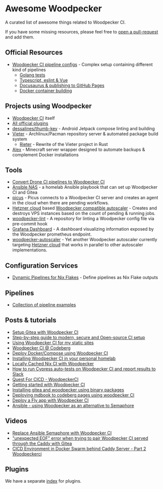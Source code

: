 # Awesome Woodpecker

A curated list of awesome things related to Woodpecker CI.

If you have some missing resources, please feel free to [open a pull-request](https://github.com/woodpecker-ci/woodpecker/edit/main/docs/docs/92-awesome.md) and add them.

## Official Resources

- [Woodpecker CI pipeline configs](https://github.com/woodpecker-ci/woodpecker/tree/main/.woodpecker) - Complex setup containing different kind of pipelines
  - [Golang tests](https://github.com/woodpecker-ci/woodpecker/blob/main/.woodpecker/test.yaml)
  - [Typescript, eslint & Vue](https://github.com/woodpecker-ci/woodpecker/blob/main/.woodpecker/web.yaml)
  - [Docusaurus & publishing to GitHub Pages](https://github.com/woodpecker-ci/woodpecker/blob/main/.woodpecker/docs.yaml)
  - [Docker container building](https://github.com/woodpecker-ci/woodpecker/blob/main/.woodpecker/docker.yaml)

## Projects using Woodpecker

- [Woodpecker CI](https://github.com/woodpecker-ci/woodpecker/tree/main/.woodpecker) itself
- [All official plugins](https://github.com/woodpecker-ci?q=plugin&type=all)
- [dessalines/thumb-key](https://github.com/dessalines/thumb-key/blob/main/.woodpecker.yml) - Android Jetpack compose linting and building
- [Vieter](https://git.rustybever.be/vieter-v/vieter) - Archlinux/Pacman repository server & automated package build system
  - [Rieter](https://git.rustybever.be/Chewing_Bever/rieter) - Rewrite of the Vieter project in Rust
- [Alex](https://git.rustybever.be/Chewing_Bever/alex) - Minecraft server wrapper designed to automate backups & complement Docker installations

## Tools

- [Convert Drone CI pipelines to Woodpecker CI](https://codeberg.org/lafriks/woodpecker-pipeline-transform)
- [Ansible NAS](https://github.com/davestephens/ansible-nas/) - a homelab Ansible playbook that can set up Woodpecker CI and Gitea
- [picus](https://github.com/windsource/picus) - Picus connects to a Woodpecker CI server and creates an agent in the cloud when there are pending workflows.
- [Hetzner cloud](https://www.hetzner.com/cloud) based [Woodpecker compatible autoscaler](https://git.ljoonal.xyz/ljoonal/hetzner-ci-autoscaler) - Creates and destroys VPS instances based on the count of pending & running jobs.
- [woodpecker-lint](https://git.schmidl.dev/schtobia/woodpecker-lint) - A repository for linting a Woodpecker config file via pre-commit hook
- [Grafana Dashboard](https://github.com/Janik-Haag/woodpecker-grafana-dashboard) - A dashboard visualizing information exposed by the Woodpecker prometheus endpoint.
- [woodpecker-autoscaler](https://github.com/Lerentis/woodpecker-autoscaler) - Yet another Woodpecker autoscaler currently targeting [Hetzner cloud](https://www.hetzner.com/cloud) that works in parallel to other autoscaler implementations.

## Configuration Services

- [Dynamic Pipelines for Nix Flakes](https://github.com/pinpox/woodpecker-flake-pipeliner) - Define pipelines as Nix Flake outputs

## Pipelines

- [Collection of pipeline examples](https://codeberg.org/Codeberg-CI/examples)

## Posts & tutorials

- [Setup Gitea with Woodpecker CI](https://containers.fan/posts/setup-gitea-with-woodpecker-ci/)
- [Step-by-step guide to modern, secure and Open-source CI setup](https://devforth.io/blog/step-by-step-guide-to-modern-secure-ci-setup/)
- [Using Woodpecker CI for my static sites](https://web.archive.org/web/20240212182516/https://jan.wildeboer.net/2022/07/Woodpecker-CI-Jekyll/)
- [Woodpecker CI @ Codeberg](https://www.sarkasti.eu/articles/post/woodpecker/)
- [Deploy Docker/Compose using Woodpecker CI](https://hinty.io/vverenko/deploy-docker-compose-using-woodpecker-ci/)
- [Installing Woodpecker CI in your personal homelab](https://pwa.io/articles/installing-woodpecker-in-your-homelab/)
- [Locally Cached Nix CI with Woodpecker](https://blog.kotatsu.dev/posts/2023-04-21-woodpecker-nix-caching/)
- [How to run Cypress auto-tests on Woodpecker CI and report results to Slack](https://devforth.io/blog/how-to-run-cypress-auto-tests-on-woodpecker-ci-and-report-results-to-slack/)
- [Quest For CICD - WoodpeckerCI](https://omaramin.me/posts/woodpecker/)
- [Getting started with Woodpecker CI](https://systeemkabouter.eu/getting-started-with-woodpecker-ci.html)
- [Installing gitea and woodpecker using binary packages](https://neelex.com/2023/03/26/Installing-gitea-using-binary-packages/)
- [Deploying mdbook to codeberg pages using woodpecker CI](https://www.markpitblado.me/blog/deploying-mdbook-to-codeberg-pages-using-woodpecker-ci/)
- [Deploy a Fly app with Woodpecker CI](https://joeroe.io/2024/01/09/deploy-fly-woodpecker-ci.html)
- [Ansible - using Woodpecker as an alternative to Semaphore](https://pat-s.me/ansible-using-woodpecker-as-an-alternative-to-semaphore/)

## Videos

- [Replace Ansible Semaphore with Woodpecker CI](https://www.youtube.com/watch?v=d610YPvCB0E)
- ["unexpected EOF" error when trying to pair Woodpecker CI served through the Caddy with Gitea](https://www.youtube.com/watch?v=n7Hyvt71Np0)
- [CICD Environment in Docker Swarm behind Caddy Server - Part 2 Woodpeckerci](https://www.youtube.com/watch?v=rkbw_k7JvS0)

## Plugins

We have a separate [index](/plugins) for plugins.
